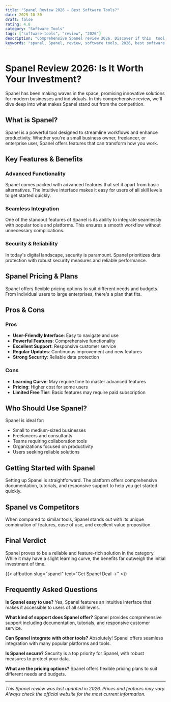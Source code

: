 ```yaml
---
title: "Spanel Review 2026 – Best Software Tools?"
date: 2025-10-30
draft: false
rating: 4.8
category: "Software Tools"
tags: ["software-tools", "review", "2026"]
description: "Comprehensive Spanel review 2026. Discover if this  tool is the best choice for your needs."
keywords: "spanel, Spanel, review, software tools, 2026, best software tools"
---
```


# Spanel Review 2026: Is It Worth Your Investment?

Spanel has been making waves in the  space, promising innovative solutions for modern businesses and individuals. In this comprehensive review, we'll dive deep into what makes Spanel stand out from the competition.

## What is Spanel?

Spanel is a powerful  tool designed to streamline workflows and enhance productivity. Whether you're a small business owner, freelancer, or enterprise user, Spanel offers features that can transform how you work.

## Key Features & Benefits

### Advanced Functionality
Spanel comes packed with advanced features that set it apart from basic alternatives. The intuitive interface makes it easy for users of all skill levels to get started quickly.

### Seamless Integration
One of the standout features of Spanel is its ability to integrate seamlessly with popular tools and platforms. This ensures a smooth workflow without unnecessary complications.

### Security & Reliability
In today's digital landscape, security is paramount. Spanel prioritizes data protection with robust security measures and reliable performance.

## Spanel Pricing & Plans

Spanel offers flexible pricing options to suit different needs and budgets. From individual users to large enterprises, there's a plan that fits.

## Pros & Cons

### Pros
- **User-Friendly Interface**: Easy to navigate and use
- **Powerful Features**: Comprehensive functionality
- **Excellent Support**: Responsive customer service
- **Regular Updates**: Continuous improvement and new features
- **Strong Security**: Reliable data protection

### Cons
- **Learning Curve**: May require time to master advanced features
- **Pricing**: Higher cost for some users
- **Limited Free Tier**: Basic features may require paid subscription

## Who Should Use Spanel?

Spanel is ideal for:
- Small to medium-sized businesses
- Freelancers and consultants
- Teams requiring collaboration tools
- Organizations focused on productivity
- Users seeking reliable  solutions

## Getting Started with Spanel

Setting up Spanel is straightforward. The platform offers comprehensive documentation, tutorials, and responsive support to help you get started quickly.

## Spanel vs Competitors

When compared to similar tools, Spanel stands out with its unique combination of features, ease of use, and excellent value proposition.

## Final Verdict

Spanel proves to be a reliable and feature-rich solution in the  category. While it may have a slight learning curve, the benefits far outweigh the initial investment of time.

{{< affbutton slug="spanel" text="Get Spanel Deal →" >}}

## Frequently Asked Questions

**Is Spanel easy to use?**
Yes, Spanel features an intuitive interface that makes it accessible to users of all skill levels.

**What kind of support does Spanel offer?**
Spanel provides comprehensive support including documentation, tutorials, and responsive customer service.

**Can Spanel integrate with other tools?**
Absolutely! Spanel offers seamless integration with many popular platforms and tools.

**Is Spanel secure?**
Security is a top priority for Spanel, with robust measures to protect your data.

**What are the pricing options?**
Spanel offers flexible pricing plans to suit different needs and budgets.

---

*This Spanel review was last updated in 2026. Prices and features may vary. Always check the official website for the most current information.*
